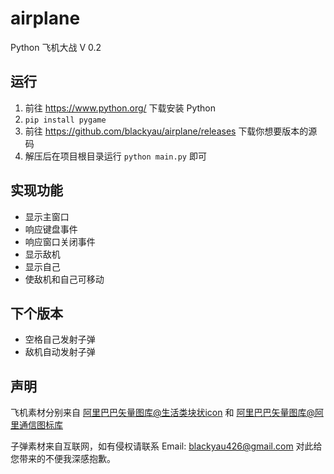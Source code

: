 # airplane
Python 飞机大战 V 0.2

## 运行

1. 前往 https://www.python.org/ 下载安装 Python
2. ```pip install pygame```
3. 前往 https://github.com/blackyau/airplane/releases 下载你想要版本的源码
4. 解压后在项目根目录运行 ```python main.py``` 即可

## 实现功能

 - 显示主窗口
 - 响应键盘事件
 - 响应窗口关闭事件
 - 显示敌机
 - 显示自己
 - 使敌机和自己可移动

## 下个版本

 - 空格自己发射子弹
 - 敌机自动发射子弹

## 声明

飞机素材分别来自 [阿里巴巴矢量图库@生活类块状icon](http://www.iconfont.cn/collections/detail?cid=7432) 和 [阿里巴巴矢量图库@阿里通信图标库](http://www.iconfont.cn/collections/detail?cid=29)

子弹素材来自互联网，如有侵权请联系 Email: blackyau426@gmail.com 对此给您带来的不便我深感抱歉。
